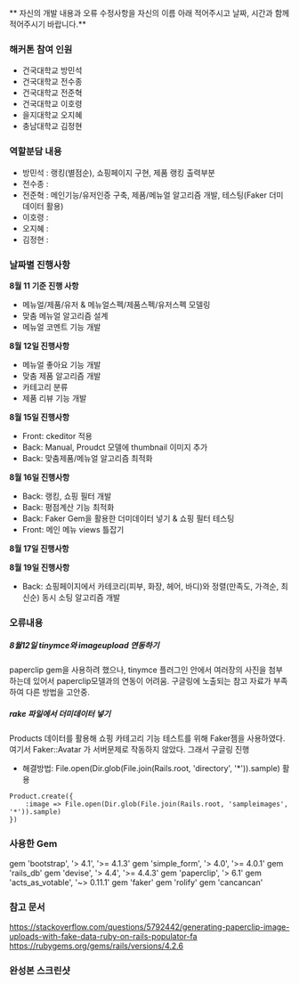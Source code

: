 **
자신의 개발 내용과 오류 수정사항을 자신의 이름 아래 적어주시고 날짜, 시간과 함께 적어주시기 바랍니다.**

###  해커톤 참여 인원
- 건국대학교 방민석
- 건국대학교 전수종
- 건국대학교 전준혁
- 건국대학교 이호령
- 을지대학교 오지혜
- 충남대학교 김정현

### 역할분담 내용
- 방민석 : 랭킹(별점순), 쇼핑페이지 구현, 제품 랭킹 출력부분
- 전수종 :
- 전준혁 : 메인기능/유저인증 구축, 제품/메뉴얼 알고리즘 개발, 테스팅(Faker 더미데이터 활용)
- 이호령 :
- 오지혜 :
- 김정현 :


### 날짜별 진행사항
**8월 11 기준 진행 사항**
- 메뉴얼/제품/유저 & 메뉴얼스펙/제품스펙/유저스펙 모델링
- 맞춤 메뉴얼 알고리즘 설계
- 메뉴얼 코멘트 기능 개발

**8월 12일 진행사항**
- 메뉴얼 좋아요 기능 개발
- 맞춤 제품 알고리즘 개발
- 카테고리 분류
- 제품 리뷰 기능 개발

**8월 15일 진행사항**
- Front: ckeditor 적용
- Back: Manual, Proudct 모델에 thumbnail 이미지 추가
- Back: 맞춤제품/메뉴얼 알고리즘 최적화

**8월 16일 진행사항**
- Back: 랭킹, 쇼핑 필터 개발
- Back: 평점계산 기능 최적화
- Back: Faker Gem을 활용한 더미데이터 넣기 & 쇼핑 필터 테스팅
- Front: 메인 메뉴 views 틀잡기

**8월 17일 진행사항**

**8월 19일 진행사항**
- Back: 쇼핑페이지에서 카테코리(피부, 화장, 헤어, 바디)와 정렬(만족도, 가격순, 최신순) 동시 소팅 알고리즘 개발

### 오류내용
##### 8월12일 tinymce와 imageupload 연동하기
paperclip gem을 사용하려 했으나, tinymce 플러그인 안에서 여러장의 사진을 첨부하는데 있어서 paperclip모델과의 연동이 어려움. 구글링에 노출되는 참고 자료가 부족하여 다른 방법을 고안중.

##### rake 파일에서 더미데이터 넣기
Products 데이터를 활용해 쇼핑 카테고리 기능 테스트를 위해 Faker젬을 사용하였다. 여기서 Faker::Avatar 가 서버문제로 작동하지 않았다. 그래서 구글링 진행

- 해결방법: File.open(Dir.glob(File.join(Rails.root, 'directory', '*')).sample) 활용
```
Product.create({
	:image => File.open(Dir.glob(File.join(Rails.root, 'sampleimages', '*')).sample)
})
```

### 사용한 Gem
gem 'bootstrap', '> 4.1', '>= 4.1.3'
gem 'simple_form', '> 4.0', '>= 4.0.1'
gem 'rails_db'
gem 'devise', '> 4.4', '>= 4.4.3'
gem 'paperclip', '> 6.1'
gem 'acts_as_votable', '~> 0.11.1'
gem 'faker'
gem 'rolify'
gem 'cancancan'

### 참고 문서
https://stackoverflow.com/questions/5792442/generating-paperclip-image-uploads-with-fake-data-ruby-on-rails-populator-fa https://rubygems.org/gems/rails/versions/4.2.6

### 완성본 스크린샷
